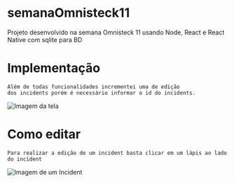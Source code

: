 # semanaOmnisteck11
Projeto desenvolvido na semana Omnisteck 11 usando Node, React e React Native com sqlite para BD

# Implementação
	Além de todas funcionalidades incrementei uma de edição 
	dos incidents porém é necessário informar o id do incidents.

![Imagem da tela](https://cdn.discordapp.com/attachments/529138788237049856/694600262534561873/Captura_de_tela_de_2020-03-31_14-22-37.png)

# Como editar
	Para realizar a edição de um incident basta clicar em um lápis ao lado do incident
![Imagem de um Incident](https://cdn.discordapp.com/attachments/529138788237049856/694602400207601734/semanaOmnisteckEdicao2.png)
